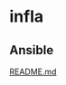# infla

## Ansible
[README.md](https://github.com/minus-tsunderation/infla/blob/master/ansible/README.md)
